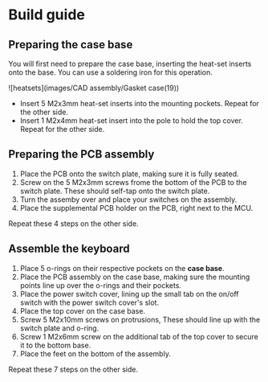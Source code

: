 # Build guide
## Preparing the case base
You will first need to prepare the case base, inserting the heat-set inserts onto the base. You can use a soldering iron for this operation.

![heatsets](images/CAD assembly/Gasket case(19))

- Insert 5 M2x3mm heat-set inserts into the mounting pockets. Repeat for the other side.
- Insert 1 M2x4mm heat-set insert into the pole to hold the top cover. Repeat for the other side.

## Preparing the PCB assembly
1. Place the PCB onto the switch plate, making sure it is fully seated.
2. Screw on the 5 M2x3mm screws frome the bottom of the PCB to the switch plate. These should self-tap onto the switch plate.
3. Turn the assemby over and place your switches on the assembly.
4. Place the supplemental PCB holder on the PCB, right next to the MCU.

Repeat these 4 steps on the other side.

## Assemble the keyboard
1. Place 5 o-rings on their respective pockets on the **case base**.
2. Place the PCB assembly on the case base, making sure the mounting points line up over the o-rings and their pockets.
3. Place the power switch cover, lining up the small tab on the on/off switch with the power switch cover's slot.
4. Place the top cover on the case base.
5. Screw 5 M2x10mm screws on protrusions, These should line up with the switch plate and o-ring.
6. Screw 1 M2x6mm screw on the additional tab of the top cover to secure it to the bottom base.
7. Place the feet on the bottom of the assembly.

Repeat these 7 steps on the other side.